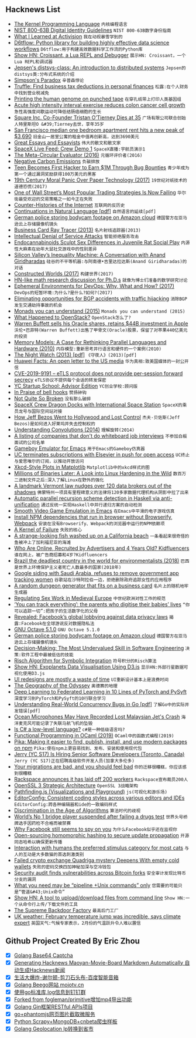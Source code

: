 ## Hacknews List


- [The Kernel Programming Language](http://web.cs.wpi.edu/~jshutt/kernel.html)  `内核编程语言`
- [NIST 800-63B Digital Identity Guidelines](https://pages.nist.gov/800-63-3/sp800-63b.html)  `NIST 800-63B数字身份指南`
- [What I Learned at Activision](http://c0de517e.blogspot.com/2019/03/what-i-learned-at-activision.html)  `我在动视暴雪学到的`
- [D6tflow: Python library for building highly effective data science workflows](https://github.com/d6t/d6tflow)  `D6tflow:用于构建高效数据科学工作流的Python库`
- [Show HN: Croissant, a Lua REPL and Debugger](https://github.com/giann/croissant)  `展示HN: Croissant，一个Lua REPL和调试器`
- [Jepsen&#39;s distsys-class: An introduction to distributed systems](https://github.com/aphyr/distsys-class)  `Jepsen的distsys类:分布式系统的介绍`
- [Simpson&#39;s Paradox](https://www.forrestthewoods.com/blog/my_favorite_paradox/)  `辛普森悖论`
- [Truffle: Find business tax deductions in personal finances](https://www.gotruffle.com/)  `松露:在个人财务中找到营业税减免`
- [Printing the human genome on punched tape](https://blog.mattbierner.com/dna-print/)  `在穿孔纸带上打印人类基因组`
- [Acute high intensity interval exercise reduces colon cancer cell growth](https://physoc.onlinelibrary.wiley.com/doi/10.1113/JP277648)  `急性高强度间歇运动可降低结肠癌细胞的生长`
- [Square Inc. Co-Founder Tristan O’Tierney Dies at 35](https://www.bloomberg.com/news/articles/2019-03-02/square-inc-co-founder-tristan-o-tierney-dies-at-35)  `广场有限公司联合创始人特里斯坦O &#39;Tierney去世，享年35岁`
- [San Francisco median one bedroom apartment rent hits a new peak of $3,690](https://www.cnet.com/news/san-franciscos-outrageous-rent-hits-a-new-peak-highest-in-the-us/)  `旧金山一居室公寓的租金中值再创新高，达到3690美元`
- [Great Essays and Essayists](http://www.adamponting.com/great-essays-essayists/)  `伟大的散文和散文家`
- [SpaceX Live Feed: Crew Demo 1](https://www.spacex.com/webcast)  `SpaceX直播:宇航员演示1`
- [The Meta-Circular Evaluator (2016)](http://www.rooijakkers.software/posts/2016-04-25-metacircular-evaluator/)  `元循环评价者(2016)`
- [Negative Carbon Emissions](https://johncarlosbaez.wordpress.com/2019/03/02/negative-carbon-emissions/)  `负碳排放`
- [Teen Becomes First Hacker to Earn $1M Through Bug Bounties](https://digit.fyi/teen-hacker-earns-1m-via-bug-bounties/)  `青少年成为第一个通过漏洞奖励获得100万美元的黑客`
- [19th Century Moral Panic Over Paper Technology (2017)](https://slate.com/technology/2017/08/the-19th-century-moral-panic-over-paper-technology.html)  `19世纪对纸技术的道德恐慌(2017)`
- [One of Wall Street’s Most Popular Trading Strategies Is Now Failing](https://www.bloomberg.com/news/articles/2019-03-01/one-of-wall-street-s-most-popular-trading-strategies-is-now-failing)  `华尔街最受欢迎的交易策略之一如今正在失败`
- [Counter-Histories of the Internet](https://www.publicbooks.org/counter-histories-of-the-internet/)  `互联网的反历史`
- [Continuations in Natural Language [pdf]](http://www.cs.bham.ac.uk/~hxt/cw04/barker.pdf)  `自然语言的延续[pdf]`
- [German police storing bodycam footage on Amazon cloud](https://m.dw.com/en/german-police-storing-bodycam-footage-on-amazon-cloud/a-47751028)  `德国警方在亚马逊云上存储摄像机镜头`
- [Business Card Ray Tracer (2013)](http://fabiensanglard.net/rayTracing_back_of_business_card/index.php)  `名片射线追踪器(2013)`
- [Intellectual Denial of Service Attacks](https://techiavellian.com/intellectual-denial-of-service-attacks)  `智能拒绝服务攻击`
- [Endocannabinoids Sculpt Sex Differences in Juvenile Rat Social Play](https://www.cell.com/neuron/fulltext/S0896-6273(19)30115-1?_returnURL=https%3A%2F%2Flinkinghub.elsevier.com%2Fretrieve%2Fpii%2FS0896627319301151%3Fshowall%3Dtrue)  `内源性大麻素在幼年大鼠社交游戏中的性别差异`
- [Silicon Valley’s Inequality Machine: A Conversation with Anand Giridharadas](https://techcrunch.com/2019/03/02/silicon-valleys-inequality-machine-anand-giridharadas/)  `硅谷的不平等机器:与阿南德•吉里达拉达斯(Anand Giridharadas)的对话`
- [Constructed Worlds (2017)](https://www.newyorker.com/magazine/2017/01/23/constructed-worlds)  `构建世界(2017)`
- [HN-like math research discussion for Ph.D.s](https://www.hessix.com)  `就像为博士们准备的数学研究讨论`
- [Ephemeral Environments for DevOps: Why, What and How? (2017)](https://enterprisedevops.org/article/ephemeral-environment-why-what-how-and-where)  `DevOps的短暂环境:为什么?是什么?如何?(2017)`
- [Eliminating opportunities for BGP accidents with traffic hijacking](https://habr.com/en/company/qrator/blog/442264/)  `消除BGP发生交通劫持事故的机会`
- [Monads you can understand (2015)](https://web.archive.org/web/20160711101758/https://hyegar.com/2015/10/12/monads-you-can-understand/)  `Monads you can understand (2015)`
- [What Happened to OpenStack?](https://aeva.online/2019/03/what-happened-to-openstack/)  `OpenStack怎么了?`
- [Warren Buffett sells his Oracle shares, retains $44B investment in Apple](https://www.zdnet.com/article/warren-buffett-has-sold-his-oracle-shares-but-retained-his-44-billion-investment-in-apple/)  `沃伦•巴菲特(Warren Buffett)出售了甲骨文(Oracle)股票，保留了对苹果440亿美元的投资`
- [Memory Models: A Case for Rethinking Parallel Languages and Hardware (2010)](https://cacm.acm.org/magazines/2010/8/96610-memory-models-a-case-for-rethinking-parallel-languages-and-hardware/fulltext)  `内存模型:重新思考并行语言和硬件的一个案例(2010)`
- [The Night Watch (2013) [pdf]](https://www.usenix.org/system/files/1311_05-08_mickens.pdf)  `《守夜人》(2013)[pdf]`
- [Huawei Facts: An open letter to the US media](https://www.huawei.com/facts/open-letter-to-us-media.html)  `华为真相:致美国媒体的一封公开信`
- [CVE-2019-9191 – eTLS protocol does not provide per-session forward secrecy](https://nvd.nist.gov/vuln/detail/CVE-2019-9191)  `eTLS协议不提供每个会话的转发保密`
- [YC Startup School: Advisor Edition](https://blog.ycombinator.com/startup-school-advisor-edition/)  `YC创业学校:顾问版`
- [In Praise of bell hooks](https://www.nytimes.com/2019/02/28/books/bell-hooks-min-jin-lee-aint-i-a-woman.html)  `赞扬钟钩`
- [Not Quite So Broken](https://nqsb.io/)  `没有那么破碎`
- [SpaceX Crew Dragon Docks with International Space Station](https://www.bloomberg.com/news/articles/2019-03-03/spacex-crew-dragon-docks-with-international-space-station)  `SpaceX的乘员龙号与国际空间站对接`
- [How Jeff Bezos Went to Hollywood and Lost Control](https://www.nytimes.com/2019/03/02/business/jeff-bezos-lauren-sanchez-amazon-hollywood.html)  `杰夫·贝佐斯(Jeff Bezos)是如何进入好莱坞并失去控制权的`
- [Understanding Convolutions (2014)](http://colah.github.io/posts/2014-07-Understanding-Convolutions/)  `理解旋转(2014)`
- [A listing of companies that don&#39;t do whiteboard job interviews](https://github.com/poteto/hiring-without-whiteboards)  `不参加白板面试的公司名单`
- [Gameboy Emulator for Emacs](https://github.com/vreeze/eboy)  `用于Emacs的Gameboy仿真器`
- [UC terminates subscriptions with Elsevier in push for open access](https://www.universityofcalifornia.edu/press-room/uc-terminates-subscriptions-worlds-largest-scientific-publisher-push-open-access-publicly)  `UC终止与爱思唯尔的订阅，以推动开放访问`
- [Xkcd-Style Plots in Matplotlib](https://jakevdp.github.io/blog/2012/10/07/xkcd-style-plots-in-matplotlib/)  `Matplotlib中的xkcd样式的图`
- [Millions of Binaries Later: A Look into Linux Hardening in the Wild](https://capsule8.com/blog/millions-of-binaries-later-a-look-into-linux-hardening-in-the-wild/)  `数百万二进制文件之后:深入了解Linux在野外的强化`
- [A landmark Vermont law nudges over 120 data brokers out of the shadows](https://www.fastcompany.com/90302036/over-120-data-brokers-inch-out-of-the-shadows-under-landmark-vermont-law)  `佛蒙特州一项具有里程碑意义的法律将120多家数据代理机构从阴影中拉了出来`
- [Automatic parallel recursion scheme detection in Haskell via anti-unification](https://research-repository.st-andrews.ac.uk/bitstream/handle/10023/15729/Barwell_2017_FGCS_ParallelFunctionalPearls_AAM.pdf?sequence=1&amp;isAllowed=y)  `通过反统一实现Haskell中并行递归方案的自动检测`
- [Smooth Video Game Emulation in Emacs](http://emacsninja.com/posts/smooth-video-game-emulation-in-emacs.html)  `在Emacs中平滑的电子游戏仿真`
- [Install NPM dependencies that run in browser without Browserify, Webpack](https://github.com/pikapkg/web/blob/master/README.md)  `安装在没有Browserify、Webpack的浏览器中运行的NPM依赖项`
- [A Kernel of Failure](https://tedium.co/2019/02/28/ibm-workplace-os-taligent-history/)  `失败的核心`
- [A strange-looking fish washed up on a California beach](https://www.cnn.com/2019/02/28/us/hoodwinker-sunfish-north-america-trnd/index.html)  `一条看起来很奇怪的鱼被冲上了加利福尼亚的海滩`
- [Who Are Online, Recruited by Advertisers and 4 Years Old? Kidfluencers](https://www.nytimes.com/2019/03/01/business/media/social-media-influencers-kids.html)  `谁在网上，被广告商招募和4岁?Kidfluencers`
- [Brazil the deadliest country in the world for environmentalists (2018)](https://www.globalwitness.org/en/campaigns/environmental-activists/at-what-cost/)  `巴西是世界上环境保护主义者死亡人数最多的国家(2018年)`
- [Google siding with Saudi Arabia, refuses to remove government app tracking women](https://www.businessinsider.com/absher-google-refuses-to-remove-saudi-govt-app-that-tracks-women-2019-3)  `谷歌站在沙特阿拉伯一边，拒绝删除政府追踪女性的应用程序`
- [A random dungeon generator that fits on a business card](https://twitter.com/munificentbob/status/1101903466111283200)  `名片上的随机地牢生成器`
- [Regulating Sex Work in Medieval Europe](https://daily.jstor.org/regulating-sex-work-in-medieval-europe/)  `中世纪欧洲对性工作的规范`
- [‘You can track everything’: the parents who digitise their babies’ lives](https://www.theguardian.com/lifeandstyle/2019/mar/02/apps-that-track-babies-and-give-data-to-tech-firms-parents)  `“你可以追踪一切”:把孩子的生活数字化的父母`
- [Revealed: Facebook’s global lobbying against data privacy laws](https://www.theguardian.com/technology/2019/mar/02/facebook-global-lobbying-campaign-against-data-privacy-laws-investment)  `揭露:Facebook在全球游说反对数据隐私法`
- [GNU Octave 5.1.0](https://www.gnu.org/software/octave/NEWS-5.1.html)  `GNU Octave 5.1.0`
- [German police storing bodycam footage on Amazon cloud](https://www.dw.com/en/german-police-storing-bodycam-footage-on-amazon-cloud/a-47751028)  `德国警方在亚马逊云上存储摄像机镜头`
- [Decision-Making: The Most Undervalued Skill in Software Engineering](https://hackernoon.com/decision-making-the-most-undervalued-skill-in-software-engineering-f9b8e5835ca6)  `决策:软件工程中最被低估的技能`
- [Risch Algorithm for Symbolic Integration](https://en.wikipedia.org/wiki/Risch_algorithm)  `符号积分的Risch算法`
- [Show HN: Exoplanets Data Visualisation Using D3.js](https://exoplanetexplore.now.sh/)  `显示HN:外部行星数据可视化使用D3.js`
- [UI redesigns are mostly a waste of time](https://debugandrelease.blogspot.com/2019/03/ui-redesigns-are-mostly-waste-of-time.html)  `UI重新设计基本上是浪费时间`
- [The Geography of the Odyssey](https://www.laphamsquarterly.org/roundtable/geography-odyssey)  `奥德赛的地理`
- [Deep Learning to Federated Learning in 10 Lines of PyTorch and PySyft](https://blog.openmined.org/upgrade-to-federated-learning-in-10-lines/)  `深度学习到PyTorch和PySyft的10行联合学习`
- [Understanding Real-World Concurrency Bugs in Go [pdf]](https://golangweekly.com/link/59972/b208593eda)  `了解Go中的实际并发错误[pdf]`
- [Ocean Microphones May Have Recorded Lost Malaysian Jet&#39;s Crash](https://www.livescience.com/64861-lost-malaysia-mh370-crash-site-sounds.html)  `海洋麦克风可能记录了失联马航飞机的坠毁`
- [Is C# a low-level language?](https://mattwarren.org/2019/03/01/Is-CSharp-a-low-level-language/)  `c#是一种低级语言吗?`
- [Functional Programming in OCaml (2019)](http://www.cs.cornell.edu/courses/cs3110/2019sp/textbook/)  `OCaml中的函数式编程(2019)`
- [Pika: Making it easier to find, publish, install, and use modern packages on npm](https://www.pikapkg.com/about)  `Pika:使在npm上更容易找到、发布、安装和使用现代包`
- [Jerry (YC S17) Is Hiring Senior Software Developers (Toronto, Canada)](https://www.workable.com/j/089F60DE31)  `Jerry (YC S17)正在招聘高级软件开发人员(加拿大多伦多)`
- [Your migrations are bad, and you should feel bad](https://djrobstep.com/talks/your-migrations-are-bad-and-you-should-feel-bad)  `你的迁移很糟糕，你应该感到很糟糕`
- [Rackspace announces it has laid off 200 workers](https://techcrunch.com/2019/03/01/rackspace-announces-it-has-laid-off-200-workers/)  `Rackspace宣布裁员200人`
- [OpenSSL 3 Strategic Architecture](https://www.openssl.org/docs/OpenSSLStrategicArchitecture.html)  `OpenSSL 3战略架构`
- [Pathfinding.js (Visualizations and Playground)](https://qiao.github.io/PathFinding.js/visual/)  `js(可视化和游乐场)`
- [EditorConfig: Consistent coding styles across various editors and IDEs](https://editorconfig.org/)  `EditorConfig:跨各种编辑器和ide的一致编码样式`
- [Discrimination in the Age of Algorithms](https://arxiv.org/abs/1902.03731)  `算法时代的歧视`
- [World’s No 1 bridge player suspended after failing a drugs test](https://www.theguardian.com/sport/2019/mar/01/world-no1-bridge-player-suspended-after-failing-a-drugs-test-geir-helgemo)  `世界头号桥牌选手因药检不合格而被禁赛`
- [Why Facebook still seems to spy on you](https://www.wsj.com/articles/facebook-ads-will-follow-you-even-when-your-privacy-settings-are-dialed-up-11551362400)  `为什么Facebook似乎还在监视你`
- [Open-sourcing homomorphic hashing to secure update propagation](https://code.fb.com/security/homomorphic-hashing/)  `开源同态哈希以确保更新传播`
- [Interaction with humans the preferred stimulus category for most cats](https://www.sciencedirect.com/science/article/abs/pii/S0376635716303424)  `与人的互动是大多数猫的首选刺激类别`
- [Failed crypto exchange Quadriga mystery Deepens With empty cold wallets](https://www.bloomberg.com/news/articles/2019-03-01/quadriga-has-6-cold-wallets-but-they-don-t-hold-any-crypto)  `失败的密码交换四加神秘加深与空冷钱包`
- [Security audit finds vulnerabilities across Bitcoin forks](https://bitcoinsv.io/2019/03/01/bitcoin-sv-security-audit-helps-resolve-multiple-vulnerabilities-across-different-bitcoin-blockchains/)  `安全审计发现比特币分支的漏洞`
- [What you need may be “pipeline &#43;Unix commands” only](https://nanxiao.me/en/what-you-need-may-be-pipeline-unix-commands-only/)  `您需要的可能只是“管道&#43;Unix命令”`
- [Show HN: A tool to upload/download files from command line](https://bashupload.com/)  `Show HN:一个从命令行上传/下载文件的工具`
- [The Supreme Backdoor Factory](https://dfir.it/blog/2019/02/26/the-supreme-backdoor-factory/)  `最高后门工厂`
- [UK weather: February temperature jump was incredible, says climate expert](https://www.theguardian.com/uk-news/2019/mar/02/uk-temperature-jump-february-incredible-climate-weather-carbon)  `英国天气:气候专家表示，2月份的气温跃升令人难以置信`

## Github Project Created By Eric Zhou

- [x] [Golang Base64 Captcha](https://github.com/mojocn/base64Captcha)
- [x] [Generating Hacknews Maoyan-Movie-Board Markdown Automatically 自动生成Hacknews新闻](https://github.com/dejavuzhou/md-genie)
- [x] [生活大爆炸-谢尔顿-剪刀石头布-百度智能音箱](https://github.com/mojocn/dueros-bang-game)
- [x] [Golang Beego网站 mojotv.cn](https://github.com/mojocn/www.mojotv.cn)
- [x] [使用go标准库,log信息到钉钉群](https://github.com/mojocn/dooger)
- [x] [Forked from fogleman/primitive增加mp4导出功能](https://github.com/mojocn/primitive)
- [x] [Golang Gin框架RESTful APIs项目](https://github.com/JJJJJJJerk/ezier-golang-web-api-framework)
- [x] [go+phantomjs网页图片截取微服务](https://github.com/mojocn/screen_shot)
- [x] [Python Scrapy+MongoDB+cnbeta爬虫样板](https://github.com/mojocn/scrapy_mongodb_boilerplate_cnbeta)
- [x] [Golang Geolocation Ip转换到省市](https://github.com/mojocn/ip2location)